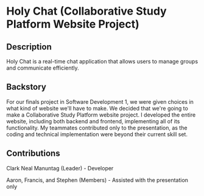 # Holy Chat (Collaborative Study Platform Website Project)

## Description
Holy Chat is a real-time chat application that allows users to manage groups and communicate efficiently.

## Backstory
For our finals project in Software Development 1, we were given choices in what kind of website we'll have to make. We decided that we're going to make a Collaborative Study Platform website project. I developed the entire website, including both backend and frontend, implementing all of its functionality. My teammates contributed only to the presentation, as the coding and technical implementation were beyond their current skill set.

## Contributions
Clark Neal Manuntag (Leader) - Developer

Aaron, Francis, and Stephen (Members) - Assisted with the presentation only
